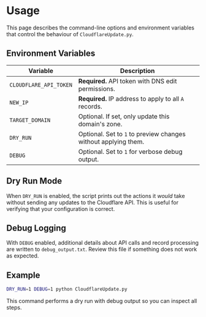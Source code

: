 # Usage

This page describes the command-line options and environment variables that
control the behaviour of `CloudflareUpdate.py`.

## Environment Variables

| Variable | Description |
|----------|-------------|
| `CLOUDFLARE_API_TOKEN` | **Required.** API token with DNS edit permissions. |
| `NEW_IP` | **Required.** IP address to apply to all `A` records. |
| `TARGET_DOMAIN` | Optional. If set, only update this domain's zone. |
| `DRY_RUN` | Optional. Set to `1` to preview changes without applying them. |
| `DEBUG` | Optional. Set to `1` for verbose debug output. |

## Dry Run Mode

When `DRY_RUN` is enabled, the script prints out the actions it *would* take
without sending any updates to the Cloudflare API. This is useful for verifying
that your configuration is correct.

## Debug Logging

With `DEBUG` enabled, additional details about API calls and record processing
are written to `debug_output.txt`. Review this file if something does not work as
expected.

## Example

```bash
DRY_RUN=1 DEBUG=1 python CloudflareUpdate.py
```

This command performs a dry run with debug output so you can inspect all steps.
